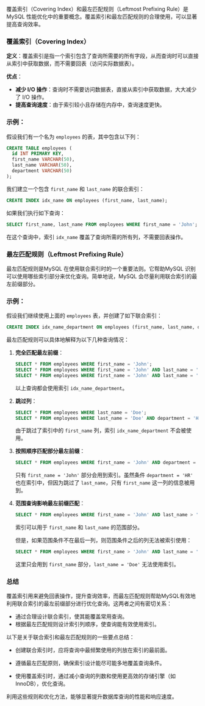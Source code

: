 覆盖索引（Covering Index）和最左匹配规则（Leftmost Prefixing Rule）是 MySQL 性能优化中的重要概念。覆盖索引和最左匹配规则的合理使用，可以显著提高查询效率。

### 覆盖索引（Covering Index）

**定义**：覆盖索引是指一个索引包含了查询所需要的所有字段，从而查询时可以直接从索引中获取数据，而不需要回表（访问实际数据表）。

**优点**：
- **减少 I/O 操作**：查询时不需要访问数据表，直接从索引中获取数据，大大减少了 I/O 操作。
- **提高查询速度**：由于索引较小且存储在内存中，查询速度更快。

### 示例：

假设我们有一个名为 `employees` 的表，其中包含以下列：

```sql
CREATE TABLE employees (
  id INT PRIMARY KEY,
  first_name VARCHAR(50),
  last_name VARCHAR(50),
  department VARCHAR(50)
);
```

我们建立一个包含 `first_name` 和 `last_name` 的联合索引：

```sql
CREATE INDEX idx_name ON employees (first_name, last_name);
```

如果我们执行如下查询：

```sql
SELECT first_name, last_name FROM employees WHERE first_name = 'John';
```

在这个查询中，索引 `idx_name` 覆盖了查询所需的所有列，不需要回表操作。

### 最左匹配规则（Leftmost Prefixing Rule）

最左匹配规则是MySQL 在使用联合索引时的一个重要法则。它帮助MySQL 识别可以使用哪些索引部分来优化查询。简单地说，MySQL 会尽量利用联合索引的最左前缀部分。

### 示例：

假设我们继续使用上面的 `employees` 表，并创建了如下联合索引：

```sql
CREATE INDEX idx_name_department ON employees (first_name, last_name, department);
```

最左匹配规则可以具体地解释为以下几种查询情况：

1. **完全匹配最左前缀**：

    ```sql
    SELECT * FROM employees WHERE first_name = 'John';
    SELECT * FROM employees WHERE first_name = 'John' AND last_name = 'Doe';
    SELECT * FROM employees WHERE first_name = 'John' AND last_name = 'Doe' AND department = 'HR';
    ```

    以上查询都会使用索引 `idx_name_department`。

2. **跳过列**：

    ```sql
    SELECT * FROM employees WHERE last_name = 'Doe';
    SELECT * FROM employees WHERE last_name = 'Doe' AND department = 'HR';
    ```

    由于跳过了索引中的 `first_name` 列，索引 `idx_name_department` 不会被使用。

3. **按照顺序匹配部分最左前缀**：

    ```sql
    SELECT * FROM employees WHERE first_name = 'John' AND department = 'HR';
    ```

    只有 `first_name = 'John'` 部分会用到索引。虽然条件 `department = 'HR'` 也在索引中，但因为跳过了 `last_name`，只有 `first_name` 这一列的信息被用到。

4. **范围查询影响最左前缀匹配**：

    ```sql
    SELECT * FROM employees WHERE first_name = 'John' AND last_name > 'Doe';
    ```

    索引可以用于 `first_name` 和 `last_name` 的范围部分。

    但是，如果范围条件不在最后一列，则范围条件之后的列无法被索引使用：

    ```sql
    SELECT * FROM employees WHERE first_name > 'John' AND last_name = 'Doe';
    ```

    这里只会用到 `first_name` 部分，`last_name = 'Doe'` 无法使用索引。

### 总结

覆盖索引用来避免回表操作，提升查询效率，而最左匹配规则帮助MySQL有效地利用联合索引的最左前缀部分进行优化查询。这两者之间有密切关系：

- 通过合理设计联合索引，使其能覆盖常用查询。
- 根据最左匹配规则设计索引列顺序，使查询能有效使用索引。

以下是关于联合索引和最左匹配规则的一些要点总结：

- 创建联合索引时，应将查询中最频繁使用的列放在索引的最前面。

- 遵循最左匹配原则，确保索引设计能尽可能多地覆盖查询条件。

- 使用覆盖索引时，通过减小查询的列数和使用更高效的存储引擎（如 InnoDB），优化查询。

利用这些规则和优化方法，能够显著提升数据库查询的性能和响应速度。